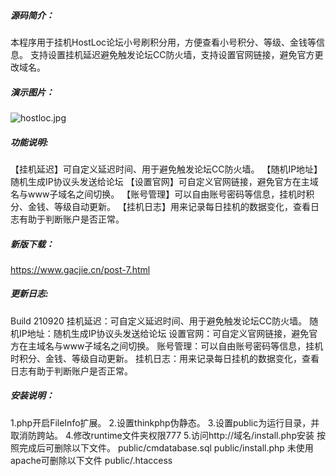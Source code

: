 #####  源码简介：
本程序用于挂机HostLoc论坛小号刷积分用，方便查看小号积分、等级、金钱等信息。
支持设置挂机延迟避免触发论坛CC防火墙，支持设置官网链接，避免官方更改域名。
#####  演示图片：
![hostloc.jpg](https://z3.ax1x.com/2021/09/21/4Jrw0s.jpg)
##### 功能说明:
 【挂机延迟】可自定义延迟时间、用于避免触发论坛CC防火墙。
 【随机IP地址】随机生成IP协议头发送给论坛
 【设置官网】可自定义官网链接，避免官方在主域名与www子域名之间切换。
 【账号管理】可以自由账号密码等信息，挂机时积分、金钱、等级自动更新。
 【挂机日志】用来记录每日挂机的数据变化，查看日志有助于判断账户是否正常。
##### 新版下载：
https://www.gacjie.cn/post-7.html
##### 更新日志:
 Build 210920
 挂机延迟：可自定义延迟时间、用于避免触发论坛CC防火墙。
 随机IP地址：随机生成IP协议头发送给论坛
 设置官网：可自定义官网链接，避免官方在主域名与www子域名之间切换。
 账号管理：可以自由账号密码等信息，挂机时积分、金钱、等级自动更新。
 挂机日志：用来记录每日挂机的数据变化，查看日志有助于判断账户是否正常。
##### 安装说明：
1.php开启FileInfo扩展。
2.设置thinkphp伪静态。
3.设置public为运行目录，并取消防跨站。
4.修改runtime文件夹权限777
5.访问http://域名/install.php安装
按照完成后可删除以下文件。
public/cmdatabase.sql
public/install.php
未使用apache可删除以下文件
public/.htaccess
